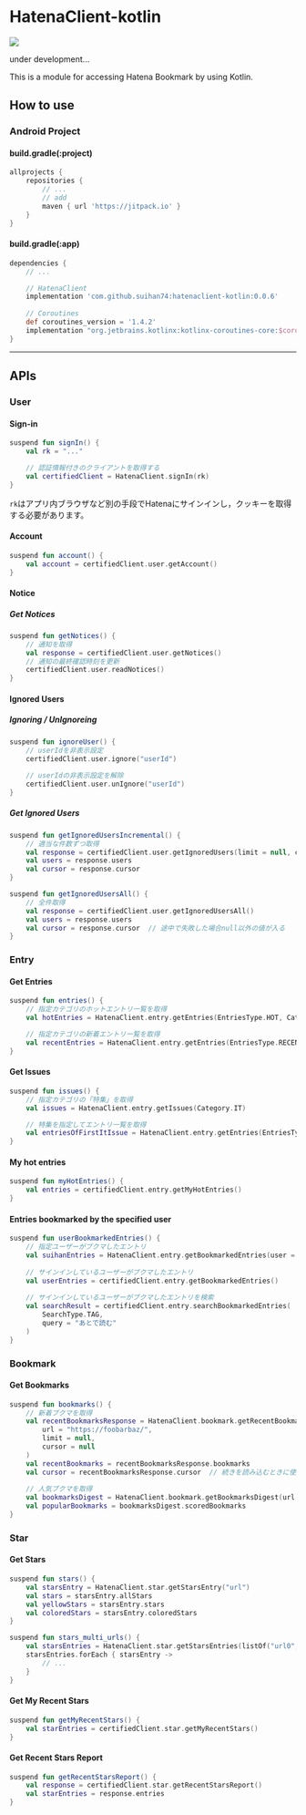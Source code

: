 # HatenaClient-kotlin

[![](https://jitpack.io/v/suihan74/HatenaClient-kotlin.svg)](https://jitpack.io/#suihan74/HatenaClient-kotlin)

under development...

This is a module for accessing Hatena Bookmark by using Kotlin.

## How to use

### Android Project

#### build.gradle(:project)

```gradle:build.gradle
allprojects {
    repositories {
        // ...
        // add
        maven { url 'https://jitpack.io' }
    }
}
```

#### build.gradle(:app)

```gradle
dependencies {
    // ...

    // HatenaClient
    implementation 'com.github.suihan74:hatenaclient-kotlin:0.0.6'
    
    // Coroutines
    def coroutines_version = '1.4.2'
    implementation "org.jetbrains.kotlinx:kotlinx-coroutines-core:$coroutines_version"
}
```

---

## APIs

### User

#### Sign-in

```kt
suspend fun signIn() {
    val rk = "..."

    // 認証情報付きのクライアントを取得する
    val certifiedClient = HatenaClient.signIn(rk)
}
```

`rk`はアプリ内ブラウザなど別の手段でHatenaにサインインし，クッキーを取得する必要があります。

#### Account

```kt
suspend fun account() {
    val account = certifiedClient.user.getAccount()
}
```

#### Notice

##### Get Notices

```kt
suspend fun getNotices() {
    // 通知を取得
    val response = certifiedClient.user.getNotices()
    // 通知の最終確認時刻を更新
    certifiedClient.user.readNotices()
}
```

#### Ignored Users

##### Ignoring / UnIgnoreing

```kt
suspend fun ignoreUser() {
    // userIdを非表示設定
    certifiedClient.user.ignore("userId")
    
    // userIdの非表示設定を解除
    certifiedClient.user.unIgnore("userId")
}
```

##### Get Ignored Users

```kt
suspend fun getIgnoredUsersIncremental() {
    // 適当な件数ずつ取得
    val response = certifiedClient.user.getIgnoredUsers(limit = null, cursor = null)
    val users = response.users
    val cursor = response.cursor
}
```

```kt
suspend fun getIgnoredUsersAll() {
    // 全件取得
    val response = certifiedClient.user.getIgnoredUsersAll()
    val users = response.users
    val cursor = response.cursor  // 途中で失敗した場合null以外の値が入る
}
```

### Entry

#### Get Entries

```kt
suspend fun entries() {
    // 指定カテゴリのホットエントリ一覧を取得
    val hotEntries = HatenaClient.entry.getEntries(EntriesType.HOT, Category.ALL)

    // 指定カテゴリの新着エントリ一覧を取得
    val recentEntries = HatenaClient.entry.getEntries(EntriesType.RECENT, Category.ALL)
}
```

#### Get Issues

```kt
suspend fun issues() {
    // 指定カテゴリの「特集」を取得
    val issues = HatenaClient.entry.getIssues(Category.IT)

    // 特集を指定してエントリ一覧を取得
    val entriesOfFirstItIssue = HatenaClient.entry.getEntries(EntriesType.HOT, issues[0])
}
```

#### My hot entries

```kt
suspend fun myHotEntries() {
    val entries = certifiedClient.entry.getMyHotEntries()
}
```

#### Entries bookmarked by the specified user

```kt
suspend fun userBookmarkedEntries() {
    // 指定ユーザーがブクマしたエントリ
    val suihanEntries = HatenaClient.entry.getBookmarkedEntries(user = "suihan74")
    
    // サインインしているユーザーがブクマしたエントリ
    val userEntries = certifiedClient.entry.getBookmarkedEntries()
    
    // サインインしているユーザーがブクマしたエントリを検索
    val searchResult = certifiedClient.entry.searchBookmarkedEntries(
        SearchType.TAG,
        query = "あとで読む"
    )
}
```

### Bookmark

#### Get Bookmarks

```kt
suspend fun bookmarks() {
    // 新着ブクマを取得
    val recentBookmarksResponse = HatenaClient.bookmark.getRecentBookmarks(
        url = "https://foobarbaz/",
        limit = null,
        cursor = null
    )
    val recentBookmarks = recentBookmarksResponse.bookmarks
    val cursor = recentBookmarksResponse.cursor  // 続きを読み込むときに使用
    
    // 人気ブクマを取得
    val bookmarksDigest = HatenaClient.bookmark.getBookmarksDigest(url = "https://foobarbaz/")
    val popularBookmarks = bookmarksDigest.scoredBookmarks
}
```

### Star

#### Get Stars

```kt
suspend fun stars() {
    val starsEntry = HatenaClient.star.getStarsEntry("url")
    val stars = starsEntry.allStars
    val yellowStars = starsEntry.stars
    val coloredStars = starsEntry.coloredStars
}

suspend fun stars_multi_urls() {
    val starsEntries = HatenaClient.star.getStarsEntries(listOf("url0", "url1", ...))
    starsEntries.forEach { starsEntry ->
        // ...
    }
}
```

#### Get My Recent Stars

```kt
suspend fun getMyRecentStars() {
    val starEntries = certifiedClient.star.getMyRecentStars()
}
```

#### Get Recent Stars Report

```kt
suspend fun getRecentStarsReport() {
    val response = certifiedClient.star.getRecentStarsReport()
    val starEntries = response.entries
}
```

